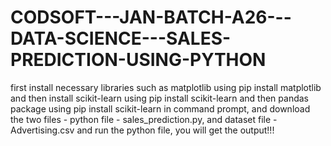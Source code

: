 # CODSOFT---JAN-BATCH-A26---DATA-SCIENCE---SALES-PREDICTION-USING-PYTHON
first install necessary libraries such as matplotlib using pip install matplotlib
and then install scikit-learn using pip install scikit-learn
and then pandas package using pip install scikit-learn
in command prompt, and download the two files - python file - sales_prediction.py, and dataset file - Advertising.csv 
and run the python file, you will get the output!!!
